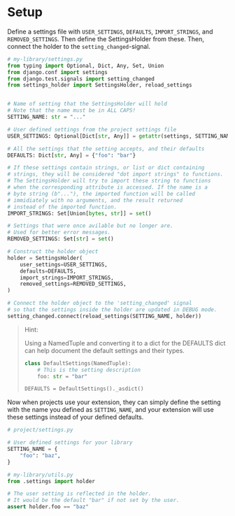 # Setup

Define a settings file with `USER_SETTINGS`, `DEFAULTS`, `IMPORT_STRINGS`, and `REMOVED_SETTINGS`.
Then define the SettingsHolder from these. Then, connect the holder to the `setting_changed`-signal.

```python
# my-library/settings.py
from typing import Optional, Dict, Any, Set, Union
from django.conf import settings
from django.test.signals import setting_changed
from settings_holder import SettingsHolder, reload_settings


# Name of setting that the SettingsHolder will hold
# Note that the name must be in ALL CAPS!
SETTING_NAME: str = "..."

# User defined settings from the project settings file
USER_SETTINGS: Optional[Dict[str, Any]] = getattr(settings, SETTING_NAME, None)

# All the settings that the setting accepts, and their defaults
DEFAULTS: Dict[str, Any] = {"foo": "bar"}

# If these settings contain strings, or list or dict containing
# strings, they will be considered "dot import strings" to functions.
# The SettingsHolder will try to import these string to functions
# when the corresponding attribute is accessed. If the name is a
# byte string (b"..."), the imported function will be called
# immidiately with no arguments, and the result returned
# instead of the imported function.
IMPORT_STRINGS: Set[Union[bytes, str]] = set()

# Settings that were once avilable but no longer are.
# Used for better error messages.
REMOVED_SETTINGS: Set[str] = set()

# Construct the holder object
holder = SettingsHolder(
    user_settings=USER_SETTINGS,
    defaults=DEFAULTS,
    import_strings=IMPORT_STRINGS,
    removed_settings=REMOVED_SETTINGS,
)

# Connect the holder object to the 'setting_changed' signal
# so that the settings inside the holder are updated in DEBUG mode.
setting_changed.connect(reload_settings(SETTING_NAME, holder))
```

> Hint:
>
> Using a NamedTuple and converting it to a dict for the DEFAULTS
> dict can help document the default settings and their types.
>
> ```python
> class DefaultSettings(NamedTuple):
>     # This is the setting description
>     foo: str = "bar"
>
> DEFAULTS = DefaultSettings()._asdict()
> ```


Now when projects use your extension, they can simply define the setting with the name
you defined as `SETTING_NAME`, and your extension will use these settings instead of
your defined defaults.

```python
# project/settings.py

# User defined settings for your library
SETTING_NAME = {
    "foo": "baz",
}

```

```python
# my-library/utils.py
from .settings import holder

# The user setting is reflected in the holder.
# It would be the default "bar" if not set by the user.
assert holder.foo == "baz"
```
